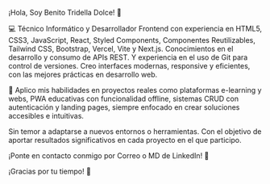 ¡Hola, Soy Benito Tridella Dolce! 👋 

💻 Técnico Informático y Desarrollador Frontend con experiencia en HTML5, CSS3, JavaScript, React, Styled Components, Componentes Reutilizables, Tailwind CSS, Bootstrap, Vercel, Vite y Next.js. Conocimientos en el desarrollo y consumo de APIs REST. Y experiencia en el uso de Git para control de versiones. Creo interfaces modernas, responsive y eficientes, con las mejores prácticas en desarrollo web.

🚀 Aplico mis habilidades en proyectos reales como plataformas e-learning y webs, PWA educativas con funcionalidad offline, sistemas CRUD con autenticación y landing pages, siempre enfocado en crear soluciones accesibles e intuitivas. 

Sin temor a adaptarse a nuevos entornos o herramientas. Con el objetivo de aportar resultados significativos en cada proyecto en el que participo.

¡Ponte en contacto conmigo por Correo o MD de LinkedIn! 📨 

¡Gracias por tu tiempo! 🤝
